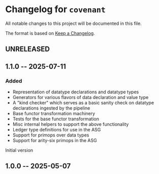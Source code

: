 # Changelog for `covenant`

All notable changes to this project will be documented in this file.

The format is based on [Keep a Changelog](https://keepachangelog.com/en/1.1.0/).

## UNRELEASED

## 1.1.0 -- 2025-07-11

### Added 

* Representation of datatype declarations and datatype types 
* Generators for various flavors of data declaration and value type 
* A "kind checker" which serves as a basic sanity check on datatype declarations ingested by the pipeline 
* Base functor transformation machinery 
* Tests for the base functor transformation 
* Misc internal helpers to support the above functionality 
* Ledger type definitions for use in the ASG
* Support for primops over data types
* Support for arity-six primops in the ASG

Initial version

## 1.0.0 -- 2025-05-07
  
